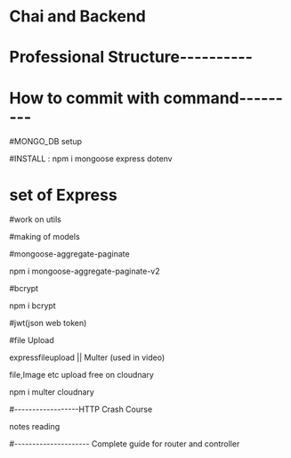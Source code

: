 # Chai and Backend

# Professional Structure----------

<!-- 

1.controllers : 

2.DB         :It is used how database can be connect

3. middlewares:mere pas ik request aayi ki server se kuch do aur may bich me middleware laga dunga taki may app ki cookies dekh saku 

4.models:  it is used to make the differents type of schema related to the project for example hospital management , libraary management

5.routes:  make a standard approach to manage different routes

6.utility: files uploading ,mails uploading etc use for make aur jo functionality bar bar use hogi usko q na ik folder me rakh diya jaye
 -->

# How to commit with command---------

<!-- 
 1.git status 

 2.git add .

 3.git commit -m "write comment the you change in the code"

 4.git push

 -->

 #MONGO_DB setup

 #INSTALL : npm i mongoose express dotenv
 <!-- 
 
 How mongoose connect with database
         
       const mongoose = require('mongoose')
       mongoose.connect('mongodb+srv://sharad:sharad123@codefile.iovnn.mongodb.net')  

       Note: 

       1.Database se jab bhi bat karne ki kosis karunga to problem aa sakti hy so raape in try and catch  OR take Promises aur promisese me bhi resolve ho jati hy by resolve and reject

       2.Database is always in other content (means jab bhi database ko access karoge to time lega islye   "async aur await ka use karo")

 
  -->

  # set of Express 
  <!-- 

  1. cookie-parser :

  2.cors :



   -->
#work on utils


#making of models



#mongoose-aggregate-paginate

   npm i mongoose-aggregate-paginate-v2


#bcrypt   

   npm i bcrypt


  <!-- it is used in every project -->


#jwt(json web token)


 <!-- it is used in every project -->


#file Upload
   
   expressfileupload || Multer (used in video)

  file,Image etc upload free on cloudnary 

  npm i multer cloudnary


#------------------HTTP Crash Course

  notes reading

#--------------------- Complete guide for router and controller 




